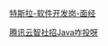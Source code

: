 [特斯拉-软件开发岗-面经](https://www.nowcoder.com/discuss/575933780607692800?fromPut=jj-github&urlSource=extension-api)

[腾讯云智社招Java咋投呀](https://www.nowcoder.com/feed/main/detail/a1d799798977409383a965202dd2e900?fromPut=jj-github&urlSource=extension-api)